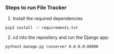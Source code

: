 ### Steps to run File Tracker

1. Install the required dependencies
```bash
pip3 install -r requirements.txt
```

2. cd into the repository and run the Django app:
```bash
python3 manage.py runserver 0.0.0.0:80000
```
